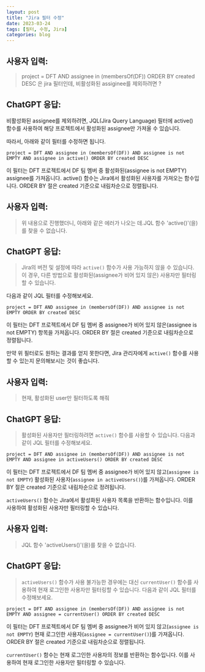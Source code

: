 ```yaml
---
layout: post
title: "Jira 필터 수정"
date: 2023-03-24
tags: [필터, 수정, Jira]
categories: blog
---
```


## 사용자 입력:
> project = DFT AND assignee in (membersOf(DF)) ORDER BY created DESC 은 jira 필터인데, 비활성화된 assiginee를 제외하려면 ?

## ChatGPT 응답:
> 

비활성화된 assignee를 제외하려면, JQL(Jira Query Language) 필터에 active() 함수를 사용하여 해당 프로젝트에서 활성화된 assignee만 가져올 수 있습니다. 

따라서, 아래와 같이 필터를 수정하면 됩니다.

```
project = DFT AND assignee in (membersOf(DF)) AND assignee is not EMPTY AND assignee in active() ORDER BY created DESC
```

이 필터는 DFT 프로젝트에서 DF 팀 멤버 중 활성화된(assignee is not EMPTY) assignee를 가져옵니다. active() 함수는 Jira에서 활성화된 사용자를 가져오는 함수입니다. ORDER BY 절은 created 기준으로 내림차순으로 정렬됩니다.

## 사용자 입력:
> 위 내용으로 진행했더니, 아래와 같은 에러가 나오는 데.JQL 함수 'active()'(을)를 찾을 수 없습니다.

## ChatGPT 응답:
> Jira의 버전 및 설정에 따라 `active()` 함수가 사용 가능하지 않을 수 있습니다. 이 경우, 다른 방법으로 활성화된(assignee가 비어 있지 않은) 사용자만 필터링할 수 있습니다.

다음과 같이 JQL 필터를 수정해보세요.

```
project = DFT AND assignee in (membersOf(DF)) AND assignee is not EMPTY ORDER BY created DESC
```

이 필터는 DFT 프로젝트에서 DF 팀 멤버 중 assignee가 비어 있지 않은(assignee is not EMPTY) 항목을 가져옵니다. ORDER BY 절은 created 기준으로 내림차순으로 정렬됩니다.

만약 위 필터로도 원하는 결과를 얻지 못한다면, Jira 관리자에게 `active()` 함수를 사용할 수 있는지 문의해보시는 것이 좋습니다.

## 사용자 입력:
> 현재, 활성화된 user만 필터하도록 해줘

## ChatGPT 응답:
> 활성화된 사용자만 필터링하려면 `active()` 함수를 사용할 수 있습니다. 다음과 같이 JQL 필터를 수정해보세요.

```
project = DFT AND assignee in (membersOf(DF)) AND assignee is not EMPTY AND assignee in activeUsers() ORDER BY created DESC
```

이 필터는 DFT 프로젝트에서 DF 팀 멤버 중 assignee가 비어 있지 않고(`assignee is not EMPTY`) 활성화된 사용자(`assignee in activeUsers()`)를 가져옵니다. ORDER BY 절은 created 기준으로 내림차순으로 정려됩니다.

`activeUsers()` 함수는 Jira에서 활성화된 사용자 목록을 반환하는 함수입니다. 이를 사용하여 활성화된 사용자만 필터링할 수 있습니다.

## 사용자 입력:
> JQL 함수 'activeUsers()'(을)를 찾을 수 없습니다.

## ChatGPT 응답:
> `activeUsers()` 함수가 사용 불가능한 경우에는 대신 `currentUser()` 함수를 사용하여 현재 로그인한 사용자만 필터링할 수 있습니다. 다음과 같이 JQL 필터를 수정해보세요.

```
project = DFT AND assignee in (membersOf(DF)) AND assignee is not EMPTY AND assignee = currentUser() ORDER BY created DESC
```

이 필터는 DFT 프로젝트에서 DF 팀 멤버 중 assignee가 비어 있지 않고(`assignee is not EMPTY`) 현재 로그인한 사용자(`assignee = currentUser()`)를 가져옵니다. ORDER BY 절은 created 기준으로 내림차순으로 정렬됩니다.

`currentUser()` 함수는 현재 로그인한 사용자의 정보를 반환하는 함수입니다. 이를 사용하여 현재 로그인한 사용자만 필터링할 수 있습니다.

